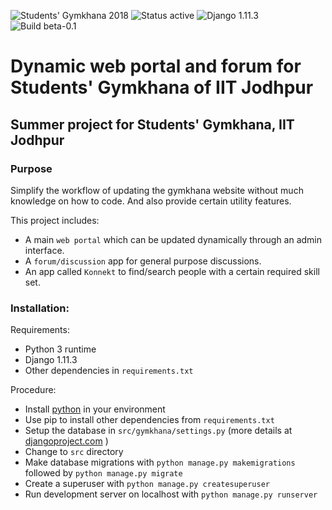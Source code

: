 ![Students' Gymkhana 2018](https://img.shields.io/badge/Students'%20Gymkhana-2017-red.svg)
![Status active](https://img.shields.io/badge/Status-active%20development-2eb3c1.svg)
![Django 1.11.3](https://img.shields.io/badge/Django-1.11.3-green.svg)
![Build beta-0.1](https://img.shields.io/badge/Build-beta--0.1-orange.svg)
# Dynamic web portal and forum for Students' Gymkhana of IIT Jodhpur
## Summer project for Students' Gymkhana, IIT Jodhpur
### Purpose
Simplify the workflow of updating the gymkhana website without much knowledge on how to code. And also provide certain utility features.

This project includes:
- A main `web portal` which can be updated dynamically through an admin interface.
- A `forum/discussion` app for general purpose discussions.
- An app called `Konnekt` to find/search people with a certain required skill set.
### Installation:
Requirements:
- Python 3 runtime
- Django 1.11.3
- Other dependencies in `requirements.txt`

Procedure:
- Install [python](https://www.python.org/downloads/) in your environment
- Use pip to install other dependencies from `requirements.txt`
- Setup the database in `src/gymkhana/settings.py` (more details at [djangoproject.com](https://docs.djangoproject.com/) )
- Change to `src` directory
- Make database migrations with `python manage.py makemigrations` followed by `python manage.py migrate`
- Create a superuser with `python manage.py createsuperuser`
- Run development server on localhost with `python manage.py runserver`
